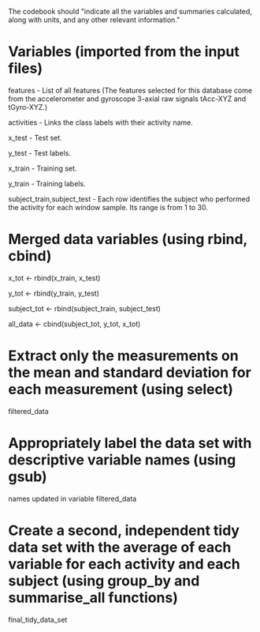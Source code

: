 The codebook should "indicate all the variables and summaries calculated, along with units, and any other relevant information."

# Variables (imported from the input files)
features - List of all features (The features selected for this database come from the accelerometer and gyroscope 3-axial raw signals tAcc-XYZ and tGyro-XYZ.)

activities - Links the class labels with their activity name.

x_test - Test set.

y_test - Test labels.

x_train - Training set.

y_train - Training labels.

subject_train,subject_test - Each row identifies the subject who performed the activity for each window sample. Its range is from 1 to 30. 


# Merged data variables (using rbind, cbind)

x_tot <- rbind(x_train, x_test)

y_tot <- rbind(y_train, y_test)

subject_tot <- rbind(subject_train, subject_test)

all_data <- cbind(subject_tot, y_tot, x_tot)

# Extract only the measurements on the mean and standard deviation for each measurement (using select)
filtered_data

# Appropriately label the data set with descriptive variable names (using gsub)
names updated in variable filtered_data 

# Create a second, independent tidy data set with the average of each variable for each activity and each subject (using group_by and summarise_all functions)
final_tidy_data_set
